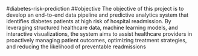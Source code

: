 #diabetes-risk-prediction
##objective
The objective of this project is to develop an end-to-end data pipeline and predictive analytics system that identifies diabetes patients at high risk 
of hospital readmission. By leveraging structured healthcare data, machine learning models, and interactive visualizations, the system aims to assist 
healthcare providers in proactively managing patient outcomes, optimizing treatment strategies, and reducing the likelihood of preventable readmissions
